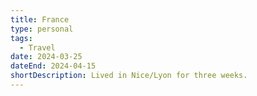 ```yaml
---
title: France
type: personal
tags:
  - Travel
date: 2024-03-25
dateEnd: 2024-04-15
shortDescription: Lived in Nice/Lyon for three weeks.
---
```


